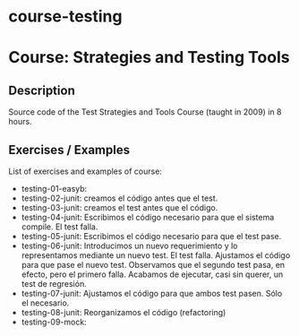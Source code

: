# course-testing

# Course: Strategies and Testing Tools

## Description

Source code of the Test Strategies and Tools Course (taught in 2009) in 8 hours.

## Exercises / Examples

List of exercises and examples of course:

- testing-01-easyb:
- testing-02-junit: creamos el código antes que el test.
- testing-03-junit: creamos el test antes que el código.
- testing-04-junit: Escribimos el código necesario para que el sistema compile. El test falla.
- testing-05-junit: Escribimos el código necesario para que el test pase.
- testing-06-junit: Introducimos un nuevo requerimiento y lo representamos mediante un nuevo test. El test falla. Ajustamos el código para que pase el nuevo test. Observamos que el segundo test pasa, en efecto, pero el primero falla. Acabamos de ejecutar, casi sin querer, un test de regresión.
- testing-07-junit: Ajustamos el código para que ambos test pasen. Sólo el necesario.
- testing-08-junit: Reorganizamos el código (refactoring)
- testing-09-mock:
